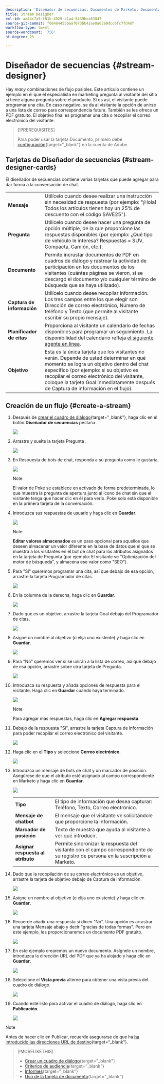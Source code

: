 ```yaml
---
description: 'Diseñador de secuencias: Documentos de Marketo: Documentación del producto'
title: Stream Designer
exl-id: aa44c7a5-f81b-4029-a1a4-5439bea83847
source-git-commit: f08484455baaf073bb42ae8a62a9dcc6fc7fd48f
workflow-type: tm+mt
source-wordcount: '756'
ht-degree: 2%

---
```


# Diseñador de secuencias {#stream-designer}

Hay _many_ combinaciones de flujo posibles. Este artículo contiene un ejemplo en el que el especialista en marketing pregunta al visitante del sitio si tiene alguna pregunta sobre el producto. Si es así, el visitante puede programar una cita. En caso negativo, se da al visitante la opción de unirse a una lista de correo para correspondencia futura. También se les ofrece un PDF gratuito. El objetivo final es programar una cita o recopilar el correo electrónico del visitante.

>[!PREREQUISITES]
>
>Para poder usar la tarjeta Documento, primero debe [configuración](/help/marketo/product-docs/demand-generation/dynamic-chat/dialogues/using-the-document-card.md){target=&quot;_blank&quot;} en la cuenta de Adobe.

## Tarjetas de Diseñador de secuencias {#stream-designer-cards}

El diseñador de secuencias contiene varias tarjetas que puede agregar para dar forma a la conversación de chat.

<table>
 <tr>
  <td><strong>Mensaje</strong></td>
  <td>Utilícelo cuando desee realizar una instrucción sin necesidad de respuesta (por ejemplo: "¡Hola! Todos los artículos tienen hoy un 25% de descuento con el código SAVE25").
</td>
 </tr>
 <tr>
  <td><strong>Pregunta</strong></td>
  <td>Utilícelo cuando desee hacer una pregunta de opción múltiple, de la que proporcione las respuestas disponibles (por ejemplo: ¿Qué tipo de vehículo le interesa? Respuestas = SUV, Compacta, Camión, etc.).</td>
 </tr>
 <tr>
  <td><strong>Documento</strong></td>
  <td>Permite incrustar documentos de PDF en cuadros de diálogo y rastrear la actividad de participación en los documentos de los visitantes (cuántas páginas se vieron, si se descargó el documento y/o cualquier término de búsqueda que se haya utilizado).</td>
 </tr>
 <tr>
  <td><strong>Captura de información</strong></td>
  <td>Utilícelo cuando desee recopilar información. Los tres campos entre los que elegir son Dirección de correo electrónico, Número de teléfono y Texto (que permite al visitante escribir su propio mensaje).</td>
 </tr>
 <tr>
  <td><strong>Planificador de citas</strong></td>
  <td>Proporciona al visitante un calendario de fechas disponibles para programar un seguimiento. La disponibilidad del calendario refleja <a href="/help/marketo/product-docs/demand-generation/dynamic-chat/dynamic-chat-overview.md#routing">el siguiente agente en línea</a>.</td>
 </tr>
 <tr>
  <td><strong>Objetivo</strong></td>
  <td>Esta es la única tarjeta que los visitantes no verán. Depende de usted determinar en qué momento se logra un objetivo dentro del chat específico (por ejemplo: si su objetivo es recopilar el correo electrónico del visitante, coloque la tarjeta Goal inmediatamente después de Captura de información en el flujo).</td>
 </tr>
</table>

## Creación de un flujo {#create-a-stream}

1. Después de [crear el cuadro de diálogo](/help/marketo/product-docs/demand-generation/dynamic-chat/dialogues/create-a-dialogue.md){target=&quot;_blank&quot;}, haga clic en el botón **Diseñador de secuencias** pestaña .

   ![](assets/stream-designer-1.png)

1. Arrastre y suelte la tarjeta Pregunta .

   ![](assets/stream-designer-2.png)

1. En Respuesta de bots de chat, responda a su pregunta como le gustaría.

   ![](assets/stream-designer-3.png)

   >[!NOTE]
   >
   >El valor de Poke se establece en activado de forma predeterminada, lo que muestra la pregunta de apertura junto al icono de chat sin que el visitante tenga que hacer clic en él para verlo. Poke solo está disponible en la primera tarjeta de la conversación.

1. Introduzca sus respuestas de usuario y haga clic en **Guardar**.

   ![](assets/stream-designer-4.png)

   >[!NOTE]
   >
   >**Editar valores almacenados** es un paso opcional para aquellos que deseen almacenar un valor diferente en la base de datos que el que se muestra a los visitantes en el bot de chat para los atributos asignados en la tarjeta de Pregunta (por ejemplo: El visitante ve &quot;Optimización del motor de búsqueda&quot;, y almacena ese valor como &quot;SEO&quot;).

1. Para &quot;Sí&quot; queremos programar una cita, así que debajo de esa opción, arrastre la tarjeta Programador de citas.

   ![](assets/stream-designer-5.png)

1. En la columna de la derecha, haga clic en **Guardar**.

   ![](assets/stream-designer-6.png)

1. Dado que es un objetivo, arrastre la tarjeta Goal debajo del Programador de citas.

   ![](assets/stream-designer-7.png)

1. Asigne un nombre al objetivo (o elija uno existente) y haga clic en **Guardar**.

   ![](assets/stream-designer-8.png)

1. Para &quot;No&quot; queremos ver si se unirán a la lista de correo, así que debajo de esa opción, arrastre sobre otra tarjeta de Pregunta.

   ![](assets/stream-designer-9.png)

1. Introduzca su respuesta y añada opciones de respuesta para el visitante. Haga clic en **Guardar** cuando haya terminado.

   ![](assets/stream-designer-10.png)

   >[!NOTE]
   >
   >Para agregar más respuestas, haga clic en **Agregar respuesta**.

1. Debajo de la respuesta &quot;Sí&quot;, arrastre la tarjeta Captura de información para poder recopilar el correo electrónico del visitante.

   ![](assets/stream-designer-11.png)

1. Haga clic en el **Tipo** y seleccione **Correo electrónico**.

   ![](assets/stream-designer-12.png)

1. Introduzca un mensaje de bots de chat y un marcador de posición. Asegúrese de que el atributo esté asignado al campo correspondiente en Marketo y haga clic en **Guardar**.

   ![](assets/stream-designer-13.png)

   <table>
    <tr>
     <td><strong>Tipo</strong></td>
     <td>El tipo de información que desea capturar: Teléfono, Texto, Correo electrónico.</td>
    </tr>
    <tr>
     <td><strong>Mensaje de chatbot</strong></td>
     <td>El mensaje que el visitante ve solicitándole que proporcione la información.</td>
    </tr>
    <tr>
     <td><strong>Marcador de posición</strong></td>
     <td>Texto de muestra que ayuda al visitante a ver qué introducir.</td>
    </tr>
    <tr>
     <td><strong>Asignar respuesta al atributo</strong></td>
     <td>Permite sincronizar la respuesta del visitante con el campo correspondiente de su registro de persona en la suscripción a Marketo.</td>
    </tr>
   </table>

1. Dado que la recopilación de su correo electrónico es un objetivo, arrastre la tarjeta de objetivo debajo de Captura de información.

   ![](assets/stream-designer-14.png)

1. Asigne un nombre al objetivo (o elija uno existente) y haga clic en **Guardar**.

   ![](assets/stream-designer-15.png)

1. Recuerde añadir una respuesta si dicen &quot;No&quot;. Una opción es arrastrar una tarjeta Mensaje abajo y decir &quot;gracias de todas formas&quot;. Pero en este ejemplo, les proporcionaremos un documento PDF gratuito.

   ![](assets/stream-designer-16.png)

1. En este ejemplo crearemos un nuevo documento. Asígnele un nombre, introduzca la dirección URL del PDF que ya ha alojado y haga clic en **Guardar**.

   ![](assets/stream-designer-17.png)

1. Seleccione el **Vista previa** alterne para obtener una vista previa del cuadro de diálogo.

   ![](assets/stream-designer-18.png)

1. Cuando esté listo para activar el cuadro de diálogo, haga clic en **Publicación**.

   ![](assets/stream-designer-19.png)

>[!NOTE]
>
>Antes de hacer clic en Publicar, recuerde asegurarse de que ha [ha introducido las direcciones URL de destino](/help/marketo/product-docs/demand-generation/dynamic-chat/dialogues/audience-criteria.md#target){target=&quot;_blank&quot;}.

>[!MORELIKETHIS]
>
>* [Crear un cuadro de diálogo](/help/marketo/product-docs/demand-generation/dynamic-chat/dialogues/create-a-dialogue.md){target=&quot;_blank&quot;}
>* [Criterios de audiencia](/help/marketo/product-docs/demand-generation/dynamic-chat/dialogues/audience-criteria.md){target=&quot;_blank&quot;}
>* [Informes](/help/marketo/product-docs/demand-generation/dynamic-chat/dialogues/reports.md){target=&quot;_blank&quot;}
>* [Uso de la tarjeta de documento](/help/marketo/product-docs/demand-generation/dynamic-chat/dialogues/using-the-document-card.md){target=&quot;_blank&quot;}

